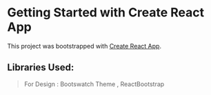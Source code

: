 # Getting Started with Create React App


This project was bootstrapped with [Create React App](https://github.com/facebook/create-react-app).

## Libraries Used:
>For Design : Bootswatch Theme , ReactBootstrap